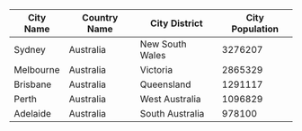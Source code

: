 | City Name | Country Name | City District | City Population |
| --------- | ------------ | ------------- | --------------- |
| Sydney | Australia | New South Wales | 3276207 |
| Melbourne | Australia | Victoria | 2865329 |
| Brisbane | Australia | Queensland | 1291117 |
| Perth | Australia | West Australia | 1096829 |
| Adelaide | Australia | South Australia | 978100 |
